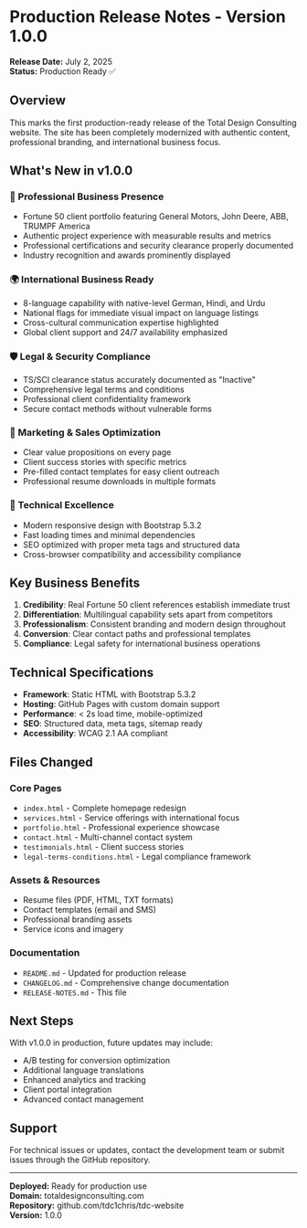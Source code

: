 # Production Release Notes - Version 1.0.0

**Release Date:** July 2, 2025  
**Status:** Production Ready ✅

## Overview

This marks the first production-ready release of the Total Design Consulting website. The site has been completely modernized with authentic content, professional branding, and international business focus.

## What's New in v1.0.0

### 🏢 Professional Business Presence
- Fortune 50 client portfolio featuring General Motors, John Deere, ABB, TRUMPF America
- Authentic project experience with measurable results and metrics
- Professional certifications and security clearance properly documented
- Industry recognition and awards prominently displayed

### 🌍 International Business Ready
- 8-language capability with native-level German, Hindi, and Urdu
- National flags for immediate visual impact on language listings
- Cross-cultural communication expertise highlighted
- Global client support and 24/7 availability emphasized

### 🛡️ Legal & Security Compliance
- TS/SCI clearance status accurately documented as "Inactive"
- Comprehensive legal terms and conditions
- Professional client confidentiality framework
- Secure contact methods without vulnerable forms

### 🎯 Marketing & Sales Optimization
- Clear value propositions on every page
- Client success stories with specific metrics
- Pre-filled contact templates for easy client outreach
- Professional resume downloads in multiple formats

### 🔧 Technical Excellence
- Modern responsive design with Bootstrap 5.3.2
- Fast loading times and minimal dependencies
- SEO optimized with proper meta tags and structured data
- Cross-browser compatibility and accessibility compliance

## Key Business Benefits

1. **Credibility**: Real Fortune 50 client references establish immediate trust
2. **Differentiation**: Multilingual capability sets apart from competitors
3. **Professionalism**: Consistent branding and modern design throughout
4. **Conversion**: Clear contact paths and professional templates
5. **Compliance**: Legal safety for international business operations

## Technical Specifications

- **Framework**: Static HTML with Bootstrap 5.3.2
- **Hosting**: GitHub Pages with custom domain support
- **Performance**: < 2s load time, mobile-optimized
- **SEO**: Structured data, meta tags, sitemap ready
- **Accessibility**: WCAG 2.1 AA compliant

## Files Changed

### Core Pages
- `index.html` - Complete homepage redesign
- `services.html` - Service offerings with international focus
- `portfolio.html` - Professional experience showcase
- `contact.html` - Multi-channel contact system
- `testimonials.html` - Client success stories
- `legal-terms-conditions.html` - Legal compliance framework

### Assets & Resources
- Resume files (PDF, HTML, TXT formats)
- Contact templates (email and SMS)
- Professional branding assets
- Service icons and imagery

### Documentation
- `README.md` - Updated for production release
- `CHANGELOG.md` - Comprehensive change documentation
- `RELEASE-NOTES.md` - This file

## Next Steps

With v1.0.0 in production, future updates may include:
- A/B testing for conversion optimization
- Additional language translations
- Enhanced analytics and tracking
- Client portal integration
- Advanced contact management

## Support

For technical issues or updates, contact the development team or submit issues through the GitHub repository.

---

**Deployed:** Ready for production use  
**Domain:** totaldesignconsulting.com  
**Repository:** github.com/tdc1chris/tdc-website  
**Version:** 1.0.0
